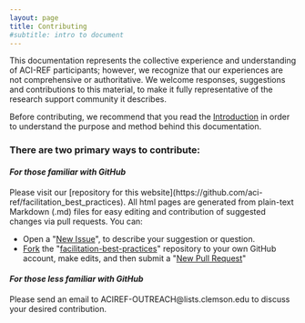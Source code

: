 ```yaml
---
layout: page
title: Contributing
#subtitle: intro to document
---
```


This documentation represents the collective experience and understanding 
of ACI-REF participants; however, we recognize that our experiences are 
not comprehensive or authoritative. We welcome responses, suggestions and 
contributions to this material, to make it fully representative of the 
research support community it describes.  

Before contributing, we recommend that 
you read the [Introduction](http://aci-ref.github.io/facilitation_best_practices/introduction) in 
order to understand the purpose and method behind this documentation.  

<h3>There are two primary ways to contribute:</h3> 

<h4><i>For those familiar with GitHub</i></h4>
Please visit our 
[repository for this website](https://github.com/aci-ref/facilitation_best_practices). 
All html pages are generated from plain-text Markdown (.md) files for easy editing and 
contribution of suggested changes via pull requests. You can:

* Open a "[New Issue](https://help.github.com/articles/creating-an-issue/)", to describe your suggestion or question. 
* [Fork](https://help.github.com/articles/fork-a-repo/) the "[facilitation-best-practices](https://github.com/aci-ref/facilitation_best_practices)" repository to your own GitHub account, make edits, and then submit a "[New Pull Request](https://github.com/aci-ref/facilitation_best_practices/pulls)"

<h4><i>For those less familiar with GitHub</i></h4>
Please send an email to ACIREF-OUTREACH@lists.clemson.edu to discuss your 
desired contribution.
